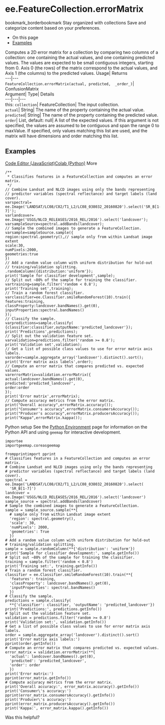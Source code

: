  
#  ee.FeatureCollection.errorMatrix 
bookmark_borderbookmark Stay organized with collections  Save and categorize content based on your preferences.
  * On this page
  * [Examples](https://developers.google.com/earth-engine/apidocs/ee-featurecollection-errormatrix#examples)


Computes a 2D error matrix for a collection by comparing two columns of a collection: one containing the actual values, and one containing predicted values. The values are expected to be small contiguous integers, starting from 0. Axis 0 (the rows) of the matrix correspond to the actual values, and Axis 1 (the columns) to the predicted values. 
Usage| Returns  
---|---  
`FeatureCollection.errorMatrix(actual, predicted,  _order_)`| ConfusionMatrix  
Argument| Type| Details  
---|---|---  
this: `collection`| FeatureCollection| The input collection.  
`actual`| String| The name of the property containing the actual value.  
`predicted`| String| The name of the property containing the predicted value.  
`order`| List, default: null| A list of the expected values. If this argument is not specified, the values are assumed to be contiguous and span the range 0 to maxValue. If specified, only values matching this list are used, and the matrix will have dimensions and order matching this list.  
## Examples
[Code Editor (JavaScript)](https://developers.google.com/earth-engine/apidocs/ee-featurecollection-errormatrix#code-editor-javascript-sample)[Colab (Python)](https://developers.google.com/earth-engine/apidocs/ee-featurecollection-errormatrix#colab-python-sample) More
```
/**
 * Classifies features in a FeatureCollection and computes an error matrix.
 */
// Combine Landsat and NLCD images using only the bands representing
// predictor variables (spectral reflectance) and target labels (land cover).
varspectral=
ee.Image('LANDSAT/LC08/C02/T1_L2/LC08_038032_20160820').select('SR_B[1-7]');
varlandcover=
ee.Image('USGS/NLCD_RELEASES/2016_REL/2016').select('landcover');
varsampleSource=spectral.addBands(landcover);
// Sample the combined images to generate a FeatureCollection.
varsample=sampleSource.sample({
region:spectral.geometry(),// sample only from within Landsat image extent
scale:30,
numPixels:2000,
geometries:true
})
// Add a random value column with uniform distribution for hold-out
// training/validation splitting.
.randomColumn({distribution:'uniform'});
print('Sample for classifier development',sample);
// Split out ~80% of the sample for training the classifier.
vartraining=sample.filter('random < 0.8');
print('Training set',training);
// Train a random forest classifier.
varclassifier=ee.Classifier.smileRandomForest(10).train({
features:training,
classProperty:landcover.bandNames().get(0),
inputProperties:spectral.bandNames()
});
// Classify the sample.
varpredictions=sample.classify(
{classifier:classifier,outputName:'predicted_landcover'});
print('Predictions',predictions);
// Split out the validation feature set.
varvalidation=predictions.filter('random >= 0.8');
print('Validation set',validation);
// Get a list of possible class values to use for error matrix axis labels.
varorder=sample.aggregate_array('landcover').distinct().sort();
print('Error matrix axis labels',order);
// Compute an error matrix that compares predicted vs. expected values.
varerrorMatrix=validation.errorMatrix({
actual:landcover.bandNames().get(0),
predicted:'predicted_landcover',
order:order
});
print('Error matrix',errorMatrix);
// Compute accuracy metrics from the error matrix.
print("Overall accuracy",errorMatrix.accuracy());
print("Consumer's accuracy",errorMatrix.consumersAccuracy());
print("Producer's accuracy",errorMatrix.producersAccuracy());
print("Kappa",errorMatrix.kappa());
```
Python setup
See the [ Python Environment](https://developers.google.com/earth-engine/guides/python_install) page for information on the Python API and using `geemap` for interactive development.
```
importee
importgeemap.coreasgeemap
```
```
frompprintimport pprint
# Classifies features in a FeatureCollection and computes an error matrix.
# Combine Landsat and NLCD images using only the bands representing
# predictor variables (spectral reflectance) and target labels (land cover).
spectral = ee.Image('LANDSAT/LC08/C02/T1_L2/LC08_038032_20160820').select(
  'SR_B[1-7]')
landcover = ee.Image('USGS/NLCD_RELEASES/2016_REL/2016').select('landcover')
sample_source = spectral.addBands(landcover)
# Sample the combined images to generate a FeatureCollection.
sample = sample_source.sample(**{
  # sample only from within Landsat image extent
  'region': spectral.geometry(),
  'scale': 30,
  'numPixels': 2000,
  'geometries': True
  })
# Add a random value column with uniform distribution for hold-out
# training/validation splitting.
sample = sample.randomColumn(**{'distribution': 'uniform'})
print('Sample for classifier development:', sample.getInfo())
# Split out ~80% of the sample for training the classifier.
training = sample.filter('random < 0.8')
print('Training set:', training.getInfo())
# Train a random forest classifier.
classifier = ee.Classifier.smileRandomForest(10).train(**{
  'features': training,
  'classProperty': landcover.bandNames().get(0),
  'inputProperties': spectral.bandNames()
  })
# Classify the sample.
predictions = sample.classify(
  **{'classifier': classifier, 'outputName': 'predicted_landcover'})
print('Predictions:', predictions.getInfo())
# Split out the validation feature set.
validation = predictions.filter('random >= 0.8')
print('Validation set:', validation.getInfo())
# Get a list of possible class values to use for error matrix axis labels.
order = sample.aggregate_array('landcover').distinct().sort()
print('Error matrix axis labels:')
pprint(order.getInfo())
# Compute an error matrix that compares predicted vs. expected values.
error_matrix = validation.errorMatrix(**{
  'actual': landcover.bandNames().get(0),
  'predicted': 'predicted_landcover',
  'order': order
  })
print('Error matrix:')
pprint(error_matrix.getInfo())
# Compute accuracy metrics from the error matrix.
print('Overall accuracy:', error_matrix.accuracy().getInfo())
print('Consumer\'s accuracy:')
pprint(error_matrix.consumersAccuracy().getInfo())
print('Producer\'s accuracy:')
pprint(error_matrix.producersAccuracy().getInfo())
print('Kappa:', error_matrix.kappa().getInfo())
```

Was this helpful?
